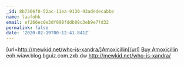 ```yaml
---
_id: 8b7366f0-52ac-11ea-9130-93adedecabbe
name: laafohk
email: ef266ec0e3df098fddb08c3eb9e7fd32
permalink: false
date: '2020-02-19T00:12:41.841Z'
---
```

[url=http://mewkid.net/who-is-xandra/]Amoxicillin[/url] <a href="http://mewkid.net/who-is-xandra/">Buy Amoxicillin</a> eoh.wiaw.blog.bguiz.com.zxb.dw http://mewkid.net/who-is-xandra/
